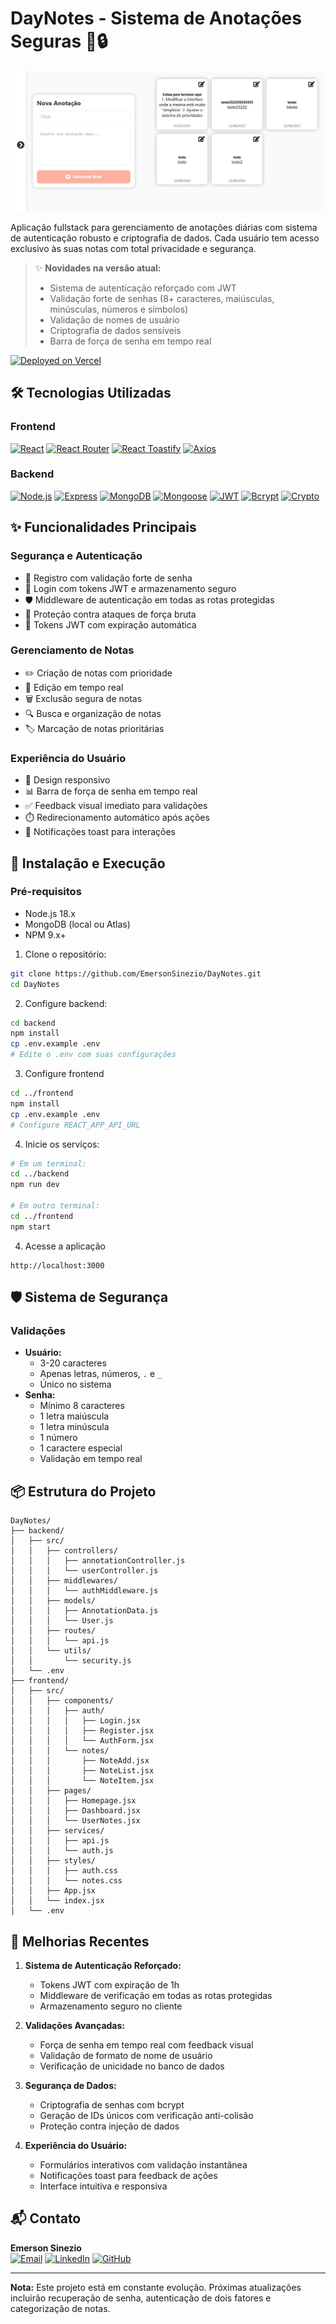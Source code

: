 # DayNotes - Sistema de Anotações Seguras 📝🔒

![Demo](/front/public/readme/homepage.jpg)

Aplicação fullstack para gerenciamento de anotações diárias com sistema de autenticação robusto e criptografia de dados. Cada usuário tem acesso exclusivo às suas notas com total privacidade e segurança.

> ✨ **Novidades na versão atual:**
>
> - Sistema de autenticação reforçado com JWT
> - Validação forte de senhas (8+ caracteres, maiúsculas, minúsculas, números e símbolos)
> - Validação de nomes de usuário
> - Criptografia de dados sensíveis
> - Barra de força de senha em tempo real

[![Deployed on Vercel](https://img.shields.io/badge/Deployed_on-Vercel-black?style=for-the-badge&logo=vercel)](https://day-notes-client.vercel.app)

## 🛠 Tecnologias Utilizadas

### Frontend

[![React](https://img.shields.io/badge/React-18.2.0-61DAFB?logo=react)](https://reactjs.org/)
[![React Router](https://img.shields.io/badge/React_Router-6.15.0-CA4245?logo=react-router)](https://reactrouter.com/)
[![React Toastify](https://img.shields.io/badge/React_Toastify-9.1.3-FF813F)](https://fkhadra.github.io/react-toastify/)
[![Axios](https://img.shields.io/badge/Axios-1.4.0-5A29E4?logo=axios)](https://axios-http.com/)

### Backend

[![Node.js](https://img.shields.io/badge/Node.js-18.16.0-339933?logo=node.js)](https://nodejs.org/)
[![Express](https://img.shields.io/badge/Express-4.18.2-000000?logo=express)](https://expressjs.com/)
[![MongoDB](https://img.shields.io/badge/MongoDB-6.1.0-47A248?logo=mongodb)](https://www.mongodb.com/)
[![Mongoose](https://img.shields.io/badge/Mongoose-7.3.1-880000)](https://mongoosejs.com/)
[![JWT](https://img.shields.io/badge/JWT-9.0.2-000000?logo=jsonwebtokens)](https://jwt.io/)
[![Bcrypt](https://img.shields.io/badge/Bcrypt-5.1.1-3949AB)](https://www.npmjs.com/package/bcrypt)
[![Crypto](https://img.shields.io/badge/Crypto-1.0.1-000000?logo=node.js)](https://nodejs.org/api/crypto.html)

## ✨ Funcionalidades Principais

### Segurança e Autenticação

- 🔑 Registro com validação forte de senha
- 🔐 Login com tokens JWT e armazenamento seguro
- 🛡️ Middleware de autenticação em todas as rotas protegidas
- 🚫 Proteção contra ataques de força bruta
- 🔄 Tokens JWT com expiração automática

### Gerenciamento de Notas

- ✏️ Criação de notas com prioridade
- 📝 Edição em tempo real
- 🗑️ Exclusão segura de notas
- 🔍 Busca e organização de notas
- 🏷️ Marcação de notas prioritárias

### Experiência do Usuário

- 📱 Design responsivo
- 📊 Barra de força de senha em tempo real
- ✅ Feedback visual imediato para validações
- ⏱️ Redirecionamento automático após ações
- 💬 Notificações toast para interações

## 🔧 Instalação e Execução

### Pré-requisitos

- Node.js 18.x
- MongoDB (local ou Atlas)
- NPM 9.x+

1. Clone o repositório:

```bash
git clone https://github.com/EmersonSinezio/DayNotes.git
cd DayNotes
```

2. Configure backend:

```bash
cd backend
npm install
cp .env.example .env
# Edite o .env com suas configurações
```

3. Configure frontend

```bash
cd ../frontend
npm install
cp .env.example .env
# Configure REACT_APP_API_URL
```

4. Inicie os serviços:

```bash
# Em um terminal:
cd ../backend
npm run dev

# Em outro terminal:
cd ../frontend
npm start
```

4. Acesse a aplicação

```text
http://localhost:3000
```

## 🛡️ Sistema de Segurança

### Validações

- **Usuário:**
  - 3-20 caracteres
  - Apenas letras, números, `.` e `_`
  - Único no sistema
- **Senha:**
  - Mínimo 8 caracteres
  - 1 letra maiúscula
  - 1 letra minúscula
  - 1 número
  - 1 caractere especial
  - Validação em tempo real

## 📦 Estrutura do Projeto

```text
DayNotes/
├── backend/
│   ├── src/
│   │   ├── controllers/
│   │   │   ├── annotationController.js
│   │   │   └── userController.js
│   │   ├── middlewares/
│   │   │   └── authMiddleware.js
│   │   ├── models/
│   │   │   ├── AnnotationData.js
│   │   │   └── User.js
│   │   ├── routes/
│   │   │   └── api.js
│   │   └── utils/
│   │       └── security.js
│   └── .env
├── frontend/
│   ├── src/
│   │   ├── components/
│   │   │   ├── auth/
│   │   │   │   ├── Login.jsx
│   │   │   │   ├── Register.jsx
│   │   │   │   └── AuthForm.jsx
│   │   │   └── notes/
│   │   │       ├── NoteAdd.jsx
│   │   │       ├── NoteList.jsx
│   │   │       └── NoteItem.jsx
│   │   ├── pages/
│   │   │   ├── Homepage.jsx
│   │   │   ├── Dashboard.jsx
│   │   │   └── UserNotes.jsx
│   │   ├── services/
│   │   │   ├── api.js
│   │   │   └── auth.js
│   │   ├── styles/
│   │   │   ├── auth.css
│   │   │   └── notes.css
│   │   ├── App.jsx
│   │   └── index.jsx
│   └── .env
```

## 🌟 Melhorias Recentes

1. **Sistema de Autenticação Reforçado:**

   - Tokens JWT com expiração de 1h
   - Middleware de verificação em todas as rotas protegidas
   - Armazenamento seguro no cliente

2. **Validações Avançadas:**

   - Força de senha em tempo real com feedback visual
   - Validação de formato de nome de usuário
   - Verificação de unicidade no banco de dados

3. **Segurança de Dados:**

   - Criptografia de senhas com bcrypt
   - Geração de IDs únicos com verificação anti-colisão
   - Proteção contra injeção de dados

4. **Experiência do Usuário:**

   - Formulários interativos com validação instantânea
   - Notificações toast para feedback de ações
   - Interface intuitiva e responsiva

## 📬 Contato

**Emerson Sinezio**  
[![Email](https://img.shields.io/badge/-Gmail-%23333?style=for-the-badge&logo=gmail&logoColor=white)](mailto:emerson.sineziio@gmail.com)
[![LinkedIn](https://img.shields.io/badge/-LinkedIn-%230077B5?style=for-the-badge&logo=linkedin&logoColor=white)](https://www.linkedin.com/in/emerson-sineziio)
[![GitHub](https://img.shields.io/badge/-GitHub-181717?style=for-the-badge&logo=github&logoColor=white)](https://github.com/emerson-sineziio)

---

**Nota:** Este projeto está em constante evolução. Próximas atualizações incluirão recuperação de senha, autenticação de dois fatores e categorização de notas.
